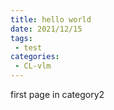 ```yaml
---
title: hello world
date: 2021/12/15
tags:
 - test
categories:
 - CL-vlm
---
```


first page in category2
